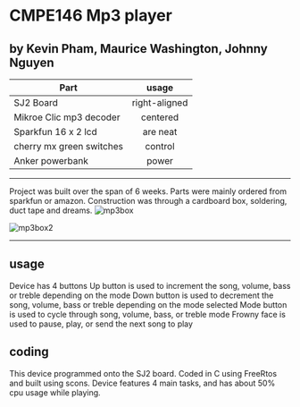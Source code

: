 # CMPE146 Mp3 player
## by Kevin Pham, Maurice Washington, Johnny Nguyen

| Part        | usage           |
| ------------- |:-------------:|
| SJ2 Board     | right-aligned |
| Mikroe Clic mp3 decoder| centered|
| Sparkfun 16 x 2 lcd | are neat| 
| cherry mx green switches |control|
| Anker powerbank | power |

---

Project was built over the span of 6 weeks. Parts were mainly ordered from sparkfun or amazon. Construction was through a cardboard box, soldering, duct tape and dreams. ![mp3box](https://user-images.githubusercontent.com/52023760/169568227-be9b632f-c555-4695-b1c8-0bcb44db94c7.jpg)

![mp3box2](https://user-images.githubusercontent.com/52023760/169568835-8b5e0f9f-d60f-4752-b8e4-bff785544bde.jpg)

---

## usage
Device has 4 buttons
Up button is used to increment the song, volume, bass or treble depending on the mode
Down button is used to decrement the song, volume, bass or treble depending on the mode selected
Mode button is used to cycle through song, volume, bass, or treble mode
Frowny face is used to pause, play, or send the next song to play

## coding
This device programmed onto the SJ2 board. Coded in C using FreeRtos and built using scons. Device features 4 main tasks, and has about 50% cpu usage while playing.




